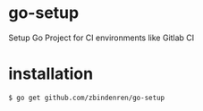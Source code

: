 # go-setup

Setup Go Project for CI environments like Gitlab CI

# installation

```bash
$ go get github.com/zbindenren/go-setup
```
